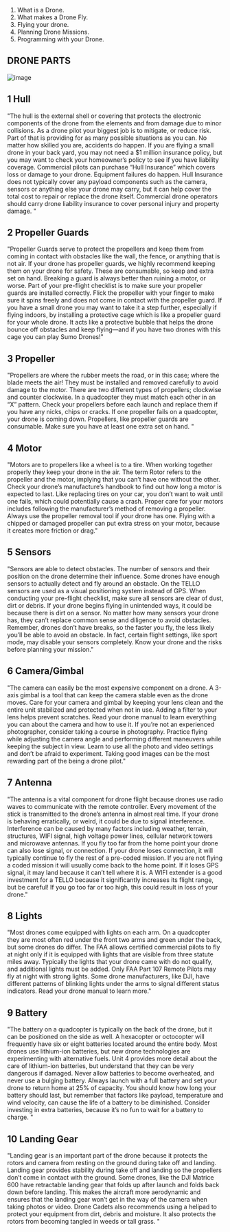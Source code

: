 1. What is a Drone.
2. What makes a Drone Fly.
3. Flying your drone.
4. Planning Drone Missions.
5. Programming with your Drone.



## DRONE PARTS

![image](https://github.com/ions29/cpp-reading-material/assets/127531384/d3eb3e8d-3262-4a77-85de-fffc2783eb53)

## 1	  Hull

"The hull is the external shell or covering that protects the electronic components of the drone from the elements and from damage due to minor collisions.
As a drone pilot your biggest job is to mitigate, or reduce risk. Part of that is providing for as many possible situations as you can. No matter how skilled you are, accidents do happen. If you are flying a small drone in your back yard, you may not need a $1 million insurance policy, but you may want to check your homeowner’s policy to see if you have liability coverage.
Commercial pilots can purchase “Hull Insurance” which covers loss or damage to your drone. Equipment failures do happen. Hull Insurance does not typically cover any payload components such as the camera, sensors or anything else your drone may carry, but it can help cover the total cost to repair or replace the drone itself.
Commercial drone operators should carry drone liability insurance to cover personal injury and property damage. "

## 2	  Propeller Guards	

"Propeller Guards serve to protect the propellers and keep them from coming in contact with obstacles like the wall, the fence, or anything that is not air. If your drone has propeller guards, we highly recommend keeping them on your drone for safety. These are consumable, so keep and extra set on hand. Breaking a guard is always better than ruining a motor, or worse.
Part of your pre-flight checklist is to make sure your propeller guards are installed correctly. Flick the propeller with your finger to make sure it spins freely and does not come in contact with the propeller guard. 
If you have a small drone you may want to take it a step further, especially if flying indoors, by installing a protective cage which is like a propeller guard for your whole drone. It acts like a protective bubble that helps the drone bounce off obstacles and keep flying—and if you have two drones with this cage you can play Sumo Drones!"

## 3	  Propeller	

"Propellers are where the rubber meets the road, or in this case; where the blade meets the air! They must be installed and removed carefully to avoid damage to the motor. There are two different types of propellers; clockwise and counter clockwise. In a quadcopter they must match each other in an “X” pattern. Check your propellers before each launch and replace them if you have any nicks, chips or cracks. If one propeller fails on a quadcopter, your drone is coming down.
Propellers, like propeller guards are consumable. Make sure you have at least one extra set on hand. "

## 4	  Motor	
"Motors are to propellers like a wheel is to a tire. When working together properly they keep your drone in the air. The term Rotor refers to the propeller and the motor, implying that you can’t have one without the other.
Check your drone’s manufacture’s handbook to find out how long a motor is expected to last. Like replacing tires on your car, you don’t want to wait until one fails, which could potentially cause a crash.
Proper care for your motors includes following the manufacturer’s method of removing a propeller. Always use the propeller removal tool if your drone has one. Flying with a chipped or damaged propeller can put extra stress on your motor, because it creates more friction or drag."

## 5	  Sensors	

"Sensors are able to detect obstacles. The number of sensors and their position on the drone determine their influence. Some drones have enough sensors to actually detect and fly around an obstacle. On the TELLO sensors are used as a visual positioning system instead of GPS.
When conducting your pre-flight checklist, make sure all sensors are clear of dust, dirt or debris. If your drone begins flying in unintended ways, it could be because there is dirt on a sensor.
No matter how many sensors your drone has, they can’t replace common sense and diligence to avoid obstacles. Remember, drones don’t have breaks, so the faster you fly, the less likely you’ll be able to avoid an obstacle. In fact, certain flight settings, like sport mode, may disable your sensors completely. Know your drone and the risks before planning your mission."

## 6	  Camera/Gimbal	

"The camera can easily be the most expensive component on a drone. A 3-axis gimbal is a tool that can keep the camera stable even as the drone moves.
Care for your camera and gimbal by keeping your lens clean and the entire unit stabilized and protected when not in use. Adding a filter to your lens helps prevent scratches.
Read your drone manual to learn everything you can about the camera and how to use it. If you’re not an experienced photographer, consider taking a course in photography. Practice flying while adjusting the camera angle and performing different maneuvers while keeping the subject in view. Learn to use all the photo and video settings and don’t be afraid to experiment. Taking good images can be the most rewarding part of the being a drone pilot."

## 7	  Antenna	

"The antenna is a vital component for drone flight because drones use radio waves to communicate with the remote controller. Every movement of the stick is transmitted to the drone’s antenna in almost real time. If your drone is behaving erratically, or weird, it could be due to signal interference. Interference can be caused by many factors including weather, terrain, structures, WIFI signal, high voltage power lines, cellular network towers and microwave antennas. 
If you fly too far from the home point your drone can also lose signal, or connection. If your drone loses connection, it will typically continue to fly the rest of a pre-coded mission. If you are not flying a coded mission it will usually come back to the home point. If it loses GPS signal, it may land because it can’t tell where it is.
A WIFI extender is a good investment for a TELLO because it significantly increases its flight range, but be careful! If you go too far or too high, this could result in loss of your drone."

## 8	  Lights

"Most drones come equipped with lights on each arm. On a quadcopter they are most often red under the front two arms and green under the back, but some drones do differ. The FAA allows certified commercial pilots to fly at night only if it is equipped with lights that are visible from three statute miles away. Typically the lights that your drone came with do not qualify, and additional lights must be added. Only FAA Part 107 Remote Pilots may fly at night with strong lights.
Some drone manufacturers, like DJI, have different patterns of blinking lights under the arms to signal different status indicators. Read your drone manual to learn more."

## 9	  Battery	

"The battery on a quadcopter is typically on the back of the drone, but it can be positioned on the side as well. A hexacopter or octocopter will frequently have six or eight batteries located around the entire body.
Most drones use lithium-ion batteries, but new drone technologies are experimenting with alternative fuels.
Unit 4 provides more detail about the care of lithium-ion batteries, but understand that they can be very dangerous if damaged. Never allow batteries to become overheated, and never use a bulging battery.
Always launch with a full battery and set your drone to return home at 25% of capacity. You should know how long your battery should last, but remember that factors like payload, temperature and wind velocity, can cause the life of a battery to be diminished. Consider investing in extra batteries, because it’s no fun to wait for a battery to charge. "

## 10	  Landing Gear	

"Landing gear is an important part of the drone because it protects the rotors and camera from resting on the ground during take off and landing. Landing gear provides stability during take off and landing so the propellers don’t come in contact with the ground.
Some drones, like the DJI Matrice 600 have retractable landing gear that folds up after launch and folds back down before landing. This makes the aircraft more aerodynamic and ensures that the landing gear won’t get in the way of the camera when taking photos or video.
Drone Cadets also recommends using a helipad to protect your equipment from dirt, debris and moisture. It also protects the rotors from becoming tangled in weeds or tall grass.
"

